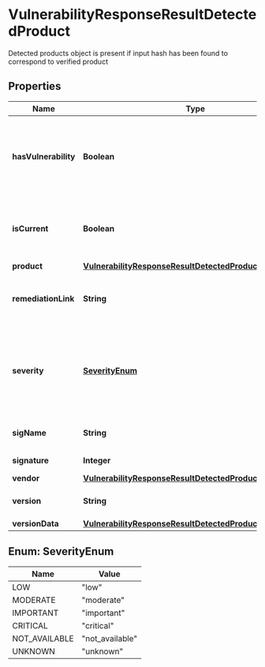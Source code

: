 

# VulnerabilityResponseResultDetectedProduct

Detected products object is present if input hash has been found to correspond to verified product
## Properties

Name | Type | Description | Notes
------------ | ------------- | ------------- | -------------
**hasVulnerability** | **Boolean** | Indicates whether any vulnerabilities have been associated with the particular product |  [optional]
**isCurrent** | **Boolean** | True if this product&#39;s patch level is current, defaults to true |  [optional]
**product** | [**VulnerabilityResponseResultDetectedProductProduct**](VulnerabilityResponseResultDetectedProductProduct.md) |  |  [optional]
**remediationLink** | **String** | A link where product updates or patches can be obtained |  [optional]
**severity** | [**SeverityEnum**](#SeverityEnum) | String description of Severity level:    * &#x60;low&#x60;    * &#x60;moderate&#x60;   * &#x60;important&#x60;   * &#x60;critical&#x60;   * &#x60;not_available&#x60;   * &#x60;unknown&#x60;  |  [optional]
**sigName** | **String** | Product signature descriptor |  [optional]
**signature** | **Integer** | OPSWAT signature id |  [optional]
**vendor** | [**VulnerabilityResponseResultDetectedProductVendor**](VulnerabilityResponseResultDetectedProductVendor.md) |  |  [optional]
**version** | **String** | The installed product version |  [optional]
**versionData** | [**VulnerabilityResponseResultDetectedProductVersionData**](VulnerabilityResponseResultDetectedProductVersionData.md) |  |  [optional]



## Enum: SeverityEnum

Name | Value
---- | -----
LOW | &quot;low&quot;
MODERATE | &quot;moderate&quot;
IMPORTANT | &quot;important&quot;
CRITICAL | &quot;critical&quot;
NOT_AVAILABLE | &quot;not_available&quot;
UNKNOWN | &quot;unknown&quot;




